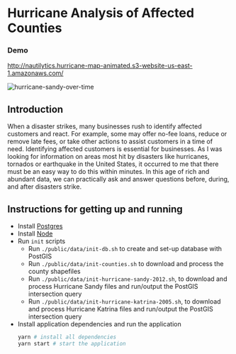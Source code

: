# Hurricane Analysis of Affected Counties

### Demo

http://nautilytics.hurricane-map-animated.s3-website-us-east-1.amazonaws.com/

![hurricane-sandy-over-time](https://user-images.githubusercontent.com/1707103/77975207-64989100-72c7-11ea-9aee-dedf41a13abc.gif)

## Introduction

When a disaster strikes, many businesses rush to identify affected customers and react. For example, some may offer no-fee loans, reduce or remove late fees, or take other actions to assist customers in a time of need. Identifying affected customers is essential for businesses. As I was looking for information on areas most hit by disasters like hurricanes, tornados or earthquake in the United States, it occurred to me that there must be an easy way to do this within minutes. In this age of rich and abundant data, we can practically ask and answer questions before, during, and after disasters strike.

## Instructions for getting up and running

- Install [Postgres](https://postgresapp.com/)
- Install [Node](https://nodejs.org/en/)
- Run `init` scripts
  - Run `./public/data/init-db.sh` to create and set-up database with PostGIS
  - Run `./public/data/init-counties.sh` to download and process the county shapefiles
  - Run `./public/data/init-hurricane-sandy-2012.sh`, to download and process Hurricane Sandy files and run/output the PostGIS intersection query
  - Run `./public/data/init-hurricane-katrina-2005.sh`, to download and process Hurricane Katrina files and run/output the PostGIS intersection query
- Install application dependencies and run the application
  ```bash
  yarn # install all dependencies
  yarn start # start the application
  ```
